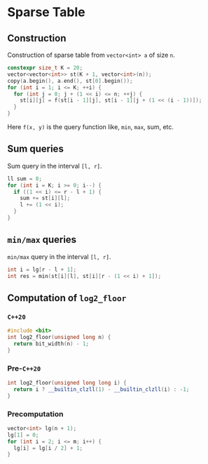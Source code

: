 # Sparse Table

## Construction

Construction of sparse table from `vector<int> a` of size `n`.

```cpp
constexpr size_t K = 20;
vector<vector<int>> st(K + 1, vector<int>(n));
copy(a.begin(), a.end(), st[0].begin());
for (int i = 1; i <= K; ++i) {
  for (int j = 0; j + (1 << i) <= n; ++j) {
    st[i][j] = f(st[i - 1][j], st[i - 1][j + (1 << (i - 1))]);
  }
}
```

Here `f(x, y)` is the query function like, `min`, `max`, sum, etc.

## Sum queries

Sum query in the interval `[l, r]`.

```cpp
ll sum = 0;
for (int i = K; i >= 0; i--) {
  if ((1 << i) <= r - l + 1) {
    sum += st[i][l];
    l += (1 << i);
  }
}
```

## `min/max` queries

`min/max` query in the interval `[l, r]`.

```cpp
int i = lg[r - l + 1];
int res = min(st[i][l], st[i][r - (1 << i) + 1]);
```

## Computation of `log2_floor`

### `C++20`

```cpp
#include <bit>
int log2_floor(unsigned long n) {
  return bit_width(n) - 1;
}
```

### Pre-`C++20`

```cpp
int log2_floor(unsigned long long i) {
  return i ? __builtin_clzll(1) - __builtin_clzll(i) : -1;
}
```

### Precomputation

```cpp
vector<int> lg(n + 1);
lg[1] = 0;
for (int i = 2; i <= m; i++) {
  lg[i] = lg[i / 2] + 1;
}
```
